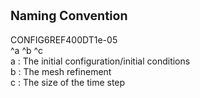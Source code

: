 # <sub><sub>Naming Convention</sub></sub>

CONFIG6REF400DT1e-05 <br />
      ^a  ^b   ^c
<br />
a : The initial configuration/initial conditions <br />
b : The mesh refinement                          <br />
c : The size of the time step                    <br />
